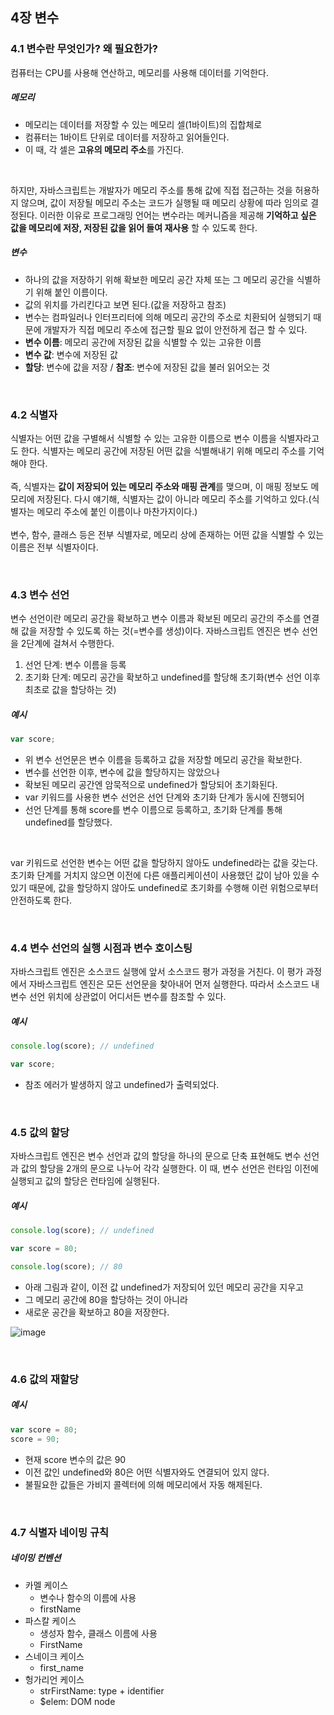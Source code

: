 ## 4장 변수

### 4.1 변수란 무엇인가? 왜 필요한가?

컴퓨터는 CPU를 사용해 연산하고, 메모리를 사용해 데이터를 기억한다.

##### 메모리
- 메모리는 데이터를 저장할 수 있는 메모리 셀(1바이트)의 집합체로
- 컴퓨터는 1바이트 단위로 데이터를 저장하고 읽어들인다.
- 이 때, 각 셀은 **고유의 메모리 주소**를 가진다.

<br>

하지만, 자바스크립트는 개발자가 메모리 주소를 통해 값에 직접 접근하는 것을 허용하지 않으며, 값이 저장될 메모리 주소는 코드가 실행될 때 메모리 상황에 따라 임의로 결정된다. 이러한 이유로 프로그래밍 언어는 변수라는 메커니즘을 제공해 **기억하고 싶은 값을 메모리에 저장, 저장된 값을 읽어 들여 재사용** 할 수 있도록 한다.


##### 변수
- 하나의 값을 저장하기 위해 확보한 메모리 공간 자체 또는 그 메모리 공간을 식별하기 위해 붙인 이름이다.
- 값의 위치를 가리킨다고 보면 된다.(값을 저장하고 참조)
- 변수는 컴파일러나 인터프리터에 의해 메모리 공간의 주소로 치환되어 실행되기 때문에 개발자가 직접 메모리 주소에 접근할 필요 없이 안전하게 접근 할 수 있다.
- **변수 이름**: 메모리 공간에 저장된 값을 식별할 수 있는 고유한 이름
- **변수 값**: 변수에 저장된 값
- **할당**: 변수에 값을 저장 / **참조**: 변수에 저장된 값을 불러 읽어오는 것

<br>

### 4.2 식별자

식별자는 어떤 값을 구별해서 식별할 수 있는 고유한 이름으로 변수 이름을 식별자라고도 한다. 식별자는 메모리 공간에 저장된 어떤 값을 식별해내기 위해 메모리 주소를 기억해야 한다.<br>
<br>
즉, 식별자는 **값이 저장되어 있는 메모리 주소와 매핑 관계**를 맺으며, 이 매핑 정보도 메모리에 저장된다. 다시 얘기해, 식별자는 값이 아니라 메모리 주소를 기억하고 있다.(식별자는 메모리 주소에 붙인 이름이나 마찬가지이다.)<br>
<br>
변수, 함수, 클래스 등은 전부 식별자로, 메모리 상에 존재하는 어떤 값을 식별할 수 있는 이름은 전부 식별자이다.

<br>

### 4.3 변수 선언

변수 선언이란 메모리 공간을 확보하고 변수 이름과 확보된 메모리 공간의 주소를 연결해 값을 저장할 수 있도록 하는 것(=변수를 생성)이다. 자바스크립트 엔진은 변수 선언을 2단계에 걸쳐서 수행한다.

1. 선언 단계: 변수 이름을 등록
2. 초기화 단계: 메모리 공간을 확보하고 undefined를 할당해 초기화(변수 선언 이후 최초로 값을 할당하는 것)

##### 예시

```javascript
var score;
```

- 위 변수 선언문은 변수 이름을 등록하고 값을 저장할 메모리 공간을 확보한다.
- 변수를 선언한 이후, 변수에 값을 할당하지는 않았으나
- 확보된 메모리 공간엔 암묵적으로 undefined가 할당되어 초기화된다.
- var 키워드를 사용한 변수 선언은 선언 단계와 초기화 단계가 동시에 진행되어
- 선언 단계를 통해 score를 변수 이름으로 등록하고, 초기화 단계를 통해 undefined를 할당했다.

<br>

var 키워드로 선언한 변수는 어떤 값을 할당하지 않아도 undefined라는 값을 갖는다. 초기화 단계를 거치지 않으면 이전에 다른 애플리케이션이 사용했던 값이 남아 있을 수 있기 때문에, 값을 할당하지 않아도 undefined로 초기화를 수행해 이런 위험으로부터 안전하도록 한다.

<br>

### 4.4 변수 선언의 실행 시점과 변수 호이스팅

자바스크립트 엔진은 소스코드 실행에 앞서 소스코드 평가 과정을 거친다. 이 평가 과정에서 자바스크립트 엔진은 모든 선언문을 찾아내어 먼저 실행한다. 따라서 소스코드 내 변수 선언 위치에 상관없이 어디서든 변수를 참조할 수 있다.


##### 예시

```javascript
console.log(score); // undefined

var score;
```
- 참조 에러가 발생하지 않고 undefined가 출력되었다.

<br>

### 4.5 값의 할당

자바스크립트 엔진은 변수 선언과 값의 할당을 하나의 문으로 단축 표현해도 변수 선언과 값의 할당을 2개의 문으로 나누어 각각 실행한다. 이 때, 변수 선언은 런타임 이전에 실행되고 값의 할당은 런타임에 실행된다.

##### 예시
```javascript
console.log(score); // undefined

var score = 80;

console.log(score); // 80
```

- 아래 그림과 같이, 이전 값 undefined가 저장되어 있던 메모리 공간을 지우고
- 그 메모리 공간에 80을 할당하는 것이 아니라
- 새로운 공간을 확보하고 80을 저장한다.

![image](https://user-images.githubusercontent.com/77482972/174205174-bbbbd31c-869a-4c47-8986-ff1e548cc9b1.png)

<br>

### 4.6 값의 재할당

##### 예시

```javascript
var score = 80;
score = 90;
```

- 현재 score 변수의 값은 90
- 이전 값인 undefined와 80은 어떤 식별자와도 연결되어 있지 않다.
- 불필요한 값들은 가비지 콜렉터에 의해 메모리에서 자동 해제된다.

<br>

### 4.7 식별자 네이밍 규칙

##### 네이밍 컨벤션
- 카멜 케이스
	- 변수나 함수의 이름에 사용
	- firstName
- 파스칼 케이스
	- 생성자 함수, 클래스 이름에 사용	
	- FirstName
- 스네이크 케이스
	- first_name
- 헝가리언 케이스
	- strFirstName: type + identifier
	- $elem: DOM node